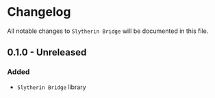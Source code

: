 # Changelog

All notable changes to `Slytherin Bridge` will be documented in this file.

## 0.1.0 - Unreleased

### Added
- `Slytherin Bridge` library